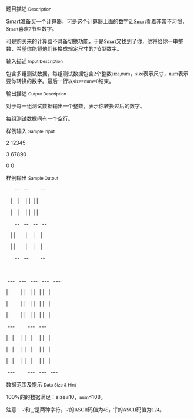 <div class="panel panel-default">
<div class="area-title">
<span>
题目描述
<small>Description</small>
</span></div>
<div class="panel-body">

<p>Smart<span style="">准备买一个计算器，可是这个计算器上面的数字让</span><span style="font-family: Times New Roman;">Smart</span><span style="">看着非常不习惯，</span><span style="font-family: Times New Roman;">Smart</span><span style="">喜欢</span><span style="font-family: Times New Roman;">7</span><span style="">节型数字。</span></p>
<p>可是购买来的计算器不具备切换功能，于是<span style="font-family: Times New Roman;">Smart</span><span style="">又找到了你，他将给你一串整数，希望你能将他们转换成规定尺寸的</span><span style="font-family: Times New Roman;">7</span><span style="">节型数字。</span></p>

</div>
</div>

<div class="panel panel-default">
<div class="area-title">
<span>
输入描述
<small>Input Description</small>
</span></div>
<div class="panel-body">
<p>包含多组测试数据，每组测试数据包含<span style="font-family: Times New Roman;">2</span><span style="">个整数</span><span style="font-family: Times New Roman;">size,num</span><span style="">，</span><span style="font-family: Times New Roman;">size</span><span style="">表示尺寸，</span><span style="font-family: Times New Roman;">num</span><span style="">表示要你转换的数字。最后一行以</span><span style="font-family: Times New Roman;">size=num=0</span><span style="">结束。</span></p>

</div>
</div>
<div  class="panel panel-default">
<div class="area-title">
<span>
输出描述
<small>Output Description</small>
</span></div>
<div class="panel-body">

<p class="p0">对于每一组测试数据输出一个整数，表示你转换过后的数字。</p>
<p class="p0">每组测试数据间有一个空行。</p>

</div>
</div>


<div class="panel panel-default">
<div class="area-title">
<span>
样例输入
<small>Sample Input</small>
</span></div>
<div class="panel-body">
<p>2 12345</p>
<p>3 67890</p>
<p>0 0</p>

</div>
</div>

<div class="panel panel-default">
<div class="area-title">
<span>
样例输出
<small>Sample Output</small>
</span></div>
<div class="panel-body">
<p>      --   --        -- </p>
<p>   |    |    | |  | |   </p>
<p>   |    |    | |  | |   </p>
<p>      --   --   --   -- </p>
<p>   | |       |    |    |</p>
<p>   | |       |    |    |</p>
<p>      --   --        -- </p>
<p> </p>
<p> ---   ---   ---   ---   --- </p>
<p>|         | |   | |   | |   |</p>
<p>|         | |   | |   | |   |</p>
<p>|         | |   | |   | |   |</p>
<p> ---         ---   ---       </p>
<p>|   |     | |   |     | |   |</p>
<p>|   |     | |   |     | |   |</p>
<p>|   |     | |   |     | |   |</p>
<p> ---         ---   ---   ---</p>

</div>
</div>

<div class="panel panel-default">
<div class="area-title">
<span>
数据范围及提示
<small>Data Size & Hint</small>
</span></div>
<div class="panel-body">
<div>
<p>100%的的数据满足：size≤10<span style="">，</span><span style="font-family: Times New Roman;">num</span>≤108。</p>
<p>注意：<span style="font-family: Times New Roman;">'-'</span><span style="">和</span><span style="font-family: Times New Roman;">'_'</span><span style="">是两种字符，</span><span style="font-family: Times New Roman;">'-'</span><span style="">的</span><span style="font-family: Times New Roman;">ASCII</span><span style="">码值为</span><span style="font-family: Times New Roman;">45</span><span style="">，</span><span style="font-family: Times New Roman;">'</span>|'<span style="">的</span><span style="font-family: Times New Roman;">ASCII</span><span style="">码值为</span><span style="font-family: Times New Roman;">124</span><span style="">。</span></p>
</div>
</div>
</div>